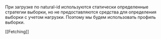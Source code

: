При загрузке по natural-id используются статически определенные стратегии выборки, но не предоставляются средства для определения выборки с учетом нагрузки. Поэтому мы будем использовать профиль выборки.

[[Fetching]]